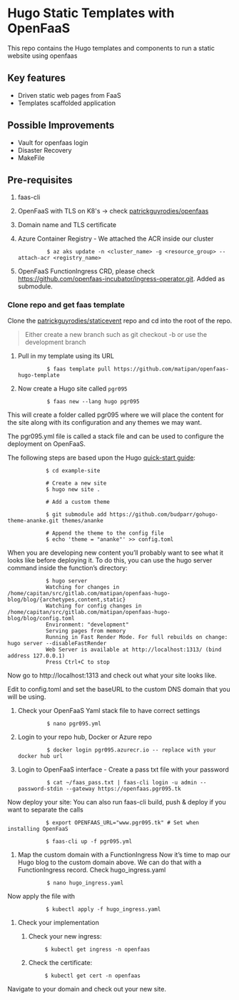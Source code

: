 # Hugo Static Templates with OpenFaaS

This repo contains the Hugo templates and components to run a static website using openfaas

## Key features

* Driven static web pages from FaaS
* Templates scaffolded application

## Possible Improvements
* Vault for openfaas login
* Disaster Recovery
* MakeFile

## Pre-requisites

1. faas-cli
1. OpenFaaS with TLS on K8's -> check [patrickguyrodies/openfaas](https://patrickguyrodies@bitbucket.org/patrickguyrodies/openfaas.git)
1. Domain name and TLS certificate
1. Azure Container Registry - We attached the ACR inside our cluster

                $ az aks update -n <cluster_name> -g <resource_group> --attach-acr <registry_name>
1. OpenFaaS FunctionIngress CRD, please check  https://github.com/openfaas-incubator/ingress-operator.git. Added as submodule.

### Clone repo and get faas template
Clone the [patrickguyrodies/staticevent](bitbucket.org:patrickguyrodies/staticevent.git) repo and cd into the root of the repo.
>Either create a new branch such as git checkout -b <new-branch> or use the development branch

1. Pull in my template using its URL

                $ faas template pull https://github.com/matipan/openfaas-hugo-template

1. Now create a Hugo site called `pgr095`

                $ faas new --lang hugo pgr095

This will create a folder called pgr095 where we will place the content for the site along with its configuration and any themes we may want.

The pgr095.yml file is called a stack file and can be used to configure the deployment on OpenFaaS.

The following steps are based upon the Hugo [quick-start guide](https://gohugo.io/getting-started/quick-start/#step-2-create-a-new-site):

                $ cd example-site

                # Create a new site
                $ hugo new site .

                # Add a custom theme

                $ git submodule add https://github.com/budparr/gohugo-theme-ananke.git themes/ananke

                # Append the theme to the config file
                $ echo 'theme = "ananke"' >> config.toml

When you are developing new content you’ll probably want to see what it looks like before deploying it. To do this, you can use the hugo server command inside the function’s directory:

                $ hugo server
                Watching for changes in /home/capitan/src/gitlab.com/matipan/openfaas-hugo-blog/blog/{archetypes,content,static}
                Watching for config changes in /home/capitan/src/gitlab.com/matipan/openfaas-hugo-blog/blog/config.toml
                Environment: "development"
                Serving pages from memory
                Running in Fast Render Mode. For full rebuilds on change: hugo server --disableFastRender
                Web Server is available at http://localhost:1313/ (bind address 127.0.0.1)
                Press Ctrl+C to stop

Now go to http://localhost:1313 and check out what your site looks like.

Edit to config.toml and set the baseURL to the custom DNS domain that you will be using.

1. Check your OpenFaaS Yaml stack file to have correct settings

                $ nano pgr095.yml

1. Login to your repo hub, Docker or Azure repo

                $ docker login pgr095.azurecr.io -- replace with your docker hub url

1. Login to OpenFaaS interface - Create a pass txt file with your password

                $ cat ~/faas_pass.txt | faas-cli login -u admin --password-stdin --gateway https://openfaas.pgr095.tk

Now deploy your site: You can also run faas-cli build, push & deploy if you want to separate the calls

                $ export OPENFAAS_URL="www.pgr095.tk" # Set when installing OpenFaaS

                $ faas-cli up -f pgr095.yml

1. Map the custom domain with a FunctionIngress
Now it’s time to map our Hugo blog to the custom domain above. We can do that with a FunctionIngress record. Check hugo_ingress.yaml

                $ nano hugo_ingress.yaml

Now apply the file with 

                $ kubectl apply -f hugo_ingress.yaml

1. Check your implementation

    1. Check your new ingress:

                $ kubectl get ingress -n openfaas
    
    1. Check the certificate:

                $ kubectl get cert -n openfaas

Navigate to your domain and check out your new site.

